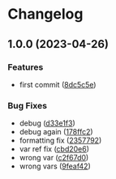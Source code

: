 # Changelog

## 1.0.0 (2023-04-26)


### Features

* first commit ([8dc5c5e](https://github.com/MxNxPx/asdf-tre/commit/8dc5c5e16b1fc129979cf6f3e9070e79a81c4ae2))


### Bug Fixes

* debug ([d33e1f3](https://github.com/MxNxPx/asdf-tre/commit/d33e1f3cfcbde35d8f0a239ee5de99d7dae5d273))
* debug again ([178ffc2](https://github.com/MxNxPx/asdf-tre/commit/178ffc27973341dd1f6a6fcdc80551796b6e15ef))
* formatting fix ([2357792](https://github.com/MxNxPx/asdf-tre/commit/2357792430c4b729b90d580c5ba9b2645fa2d6b1))
* var ref fix ([cbd20e6](https://github.com/MxNxPx/asdf-tre/commit/cbd20e6957027f62a64ea571a4546d1ff31c3a10))
* wrong var ([c2f67d0](https://github.com/MxNxPx/asdf-tre/commit/c2f67d06405a101c4c8b8ae2d5f9b582a2bbf373))
* wrong vars ([9feaf42](https://github.com/MxNxPx/asdf-tre/commit/9feaf42547a148e86dc8e6d62955d9ff9164e530))
